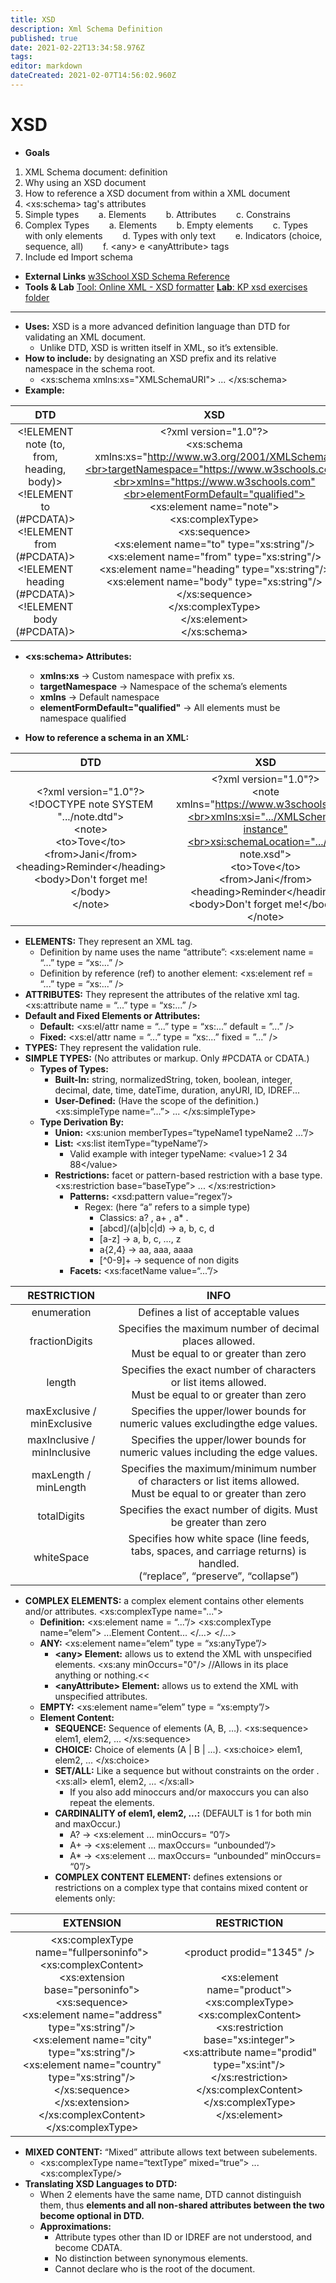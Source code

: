 ```yaml
---
title: XSD
description: Xml Schema Definition
published: true
date: 2021-02-22T13:34:58.976Z
tags: 
editor: markdown
dateCreated: 2021-02-07T14:56:02.960Z
---
```


# XSD

- **Goals**
1. XML Schema document: definition
2. Why using an XSD document
3. How to reference a XSD document from within a XML document
4. &lt;xs:schema> tag's attributes
5. Simple types 
<span>&nbsp;&nbsp;&nbsp;&nbsp;&nbsp;&nbsp;</span> a. Elements
<span>&nbsp;&nbsp;&nbsp;&nbsp;&nbsp;&nbsp;</span> b. Attributes
<span>&nbsp;&nbsp;&nbsp;&nbsp;&nbsp;&nbsp;</span> c. Constrains
6. Complex Types 
<span>&nbsp;&nbsp;&nbsp;&nbsp;&nbsp;&nbsp;</span> a. Elements
<span>&nbsp;&nbsp;&nbsp;&nbsp;&nbsp;&nbsp;</span> b. Empty elements
<span>&nbsp;&nbsp;&nbsp;&nbsp;&nbsp;&nbsp;</span> c. Types with only elements 
<span>&nbsp;&nbsp;&nbsp;&nbsp;&nbsp;&nbsp;</span> d. Types with only text
<span>&nbsp;&nbsp;&nbsp;&nbsp;&nbsp;&nbsp;</span> e. Indicators (choice, sequence, all)
<span>&nbsp;&nbsp;&nbsp;&nbsp;&nbsp;&nbsp;</span> f. &lt;any> e &lt;anyAttribute> tags 
7. Include ed Import schema

- **External Links**
[w3School XSD Schema Reference](https://www.w3schools.com/xml/schema_intro.asp)
- **Tools & Lab**
[Tool: Online XML - XSD formatter](http://www.freeformatter.com/)
[**Lab**: KP xsd exercises folder](https://drive.google.com/open?id=0BydghG4Au4HfaEJXMktIQW5ROFE)

---
- **Uses:** XSD is a more advanced definition language than DTD for validating an XML document.
	- Unlike DTD, XSD is written itself in XML, so it’s extensible.
- **How to include:** by designating an XSD prefix and its relative namespace in the schema root.
	- <xs:schema xmlns:xs="XMLSchemaURI"> ... </xs:schema>
- **Example:**

|                                                                               DTD                                                                              	|                                                                                                                                                                                                                                                                                      XSD                                                                                                                                                                                                                                                                                      	|
|:--------------------------------------------------------------------------------------------------------------------------------------------------------------:	|:-----------------------------------------------------------------------------------------------------------------------------------------------------------------------------------------------------------------------------------------------------------------------------------------------------------------------------------------------------------------------------------------------------------------------------------------------------------------------------------------------------------------------------------------------------------------------------:	|
| \<!ELEMENT note (to, from, heading, body)><br>\<!ELEMENT to (#PCDATA)><br>\<!ELEMENT from (#PCDATA)><br>\<!ELEMENT heading (#PCDATA)><br>\<!ELEMENT body (#PCDATA)> 	| \<?xml version="1.0"?><br>\<xs:schema xmlns:xs="http://www.w3.org/2001/XMLSchema"<br>targetNamespace="https://www.w3schools.com"<br>xmlns="https://www.w3schools.com"<br>elementFormDefault="qualified"> <br>\<xs:element name="note"><br>  \<xs:complexType><br>    \<xs:sequence><br>      \<xs:element name="to" type="xs:string"/><br>      \<xs:element name="from" type="xs:string"/><br>      \<xs:element name="heading" type="xs:string"/><br>      \<xs:element name="body" type="xs:string"/><br>    </xs:sequence><br>  </xs:complexType><br></xs:element><br></xs:schema> 	|

- **\<xs:schema> Attributes:**	
	- **xmlns:xs**					→ Custom namespace with prefix xs.
	- **targetNamespace**				→ Namespace of the schema’s elements 
	- **xmlns**						→ Default namespace
	- **elementFormDefault="qualified"**		→ All elements must be namespace qualified

- **How to reference a schema in an XML:**

|                                                                                                DTD                                                                                                	|                                                                                                                                    XSD                                                                                                                                    	|
|:-------------------------------------------------------------------------------------------------------------------------------------------------------------------------------------------------:	|:-------------------------------------------------------------------------------------------------------------------------------------------------------------------------------------------------------------------------------------------------------------------------:	|
| \<?xml version="1.0"?><br>\<!DOCTYPE note SYSTEM ".../note.dtd"><br>\<note><br>  \<to>Tove\</to><br>  \<from>Jani\</from><br>  \<heading>Reminder\</heading><br>  \<body>Don't forget me!\</body><br>\</note> 	| \<?xml version="1.0"?><br>\<note xmlns="https://www.w3schools.com"<br>xmlns:xsi=".../XMLSchema-instance"<br>xsi:schemaLocation=".../xml note.xsd"><br>  \<to>Tove\</to><br>  \<from>Jani\</from><br>  \<heading>Reminder\</heading><br>  \<body>Don't forget me!\</body><br>\</note> 	|

- **ELEMENTS:** They represent an XML tag.
	- Definition by name uses the name “attribute”:
		\<xs:element name = “...” type = “xs:...” />
	- Definition by reference (ref) to another element:
		\<xs:element ref = “...” type = “xs:...” />
- **ATTRIBUTES:** They represent the attributes of the relative xml tag.
									\<xs:attribute name = “...” type = “xs:...” />
- **Default and Fixed Elements or Attributes:**
	- **Default:**	\<xs:el/attr name = “...” type = “xs:...” default = ”...” />
	- **Fixed:**		\<xs:el/attr name = “...” type = “xs:...” fixed = ”...” />
- **TYPES:** They represent the validation rule.
- **SIMPLE TYPES:** (No attributes or markup. Only #PCDATA or CDATA.)
	- **Types of Types:**
		- **Built-In:** string, normalizedString, token, boolean, integer, decimal, date, time, dateTime, duration, anyURI, ID, IDREF...
		- **User-Defined:** (Have the scope of the definition.)
			\<xs:simpleType name=“...”> ... </xs:simpleType>
	- **Type Derivation By:**
		- **Union:** \<xs:union memberTypes=“typeName1 typeName2 ...”/>
		- **List:** \<xs:list itemType=“typeName”/>
			- Valid example with integer typeName: \<value>1 2 34 88\</value>
 		- **Restrictions:** facet or pattern-based restriction with a base type.
												\<xs:restriction base=“baseType”> ... </xs:restriction>
			- **Patterns:** \<xsd:pattern value=“regex”/>
				- Regex: (here “a” refers to a simple type)
					- Classics: a? , a+ , a* .
					- \[abcd]/(a|b|c|d)	→ 	a, b, c, d
					- \[a-z]			→ 	a, b, c, …, z
					- a{2,4}		→ 	aa, aaa, aaaa
					- \[^0-9]+		→ 	sequence of non digits
			- **Facets:** \<xs:facetName value=“...”/>
      
|         RESTRICTION         	|                                                            INFO                                                            	|
|:---------------------------:	|:--------------------------------------------------------------------------------------------------------------------------:	|
| enumeration                 	| Defines a list of acceptable values                                                                                        	|
| fractionDigits              	| Specifies the maximum number of decimal places allowed. <br>Must be equal to or greater than zero                              	|
| length                      	| Specifies the exact number of characters or list items allowed. <br>Must be equal to or greater than zero                      	|
| maxExclusive / minExclusive 	| Specifies the upper/lower bounds for numeric values excludingthe edge values.                                              	|
| maxInclusive / minInclusive 	| Specifies the upper/lower bounds for numeric values including the edge values.                                             	|
| maxLength / minLength       	| Specifies the maximum/minimum number of characters or list items allowed. <br>Must be equal to or greater than zero            	|
| totalDigits                 	| Specifies the exact number of digits. Must be greater than zero                                                            	|
| whiteSpace                  	| Specifies how white space (line feeds, tabs, spaces, and carriage returns) is handled. <br>(“replace”, “preserve”, “collapse”) 	|

- **COMPLEX ELEMENTS:** a complex element contains other elements and/or attributes.
												\<xs:complexType name="...">
	- **Definition:** \<xs:element name = “...”/>
										\<xs:complexType name=“elem”> ...Element Content... </…> </…>
	- **ANY:**	<xs:element name=“elem” type = “xs:anyType”/>
		- **\<any> Element:** allows us to extend the XML with unspecified elements.
													\<xs:any minOccurs="0"/> //Allows in its place anything or nothing.<<
		- **\<anyAttribute> Element:** allows us to extend the XML with unspecified attributes.
	- **EMPTY:** \<xs:element name=“elem” type = “xs:empty”/>
	- **Element Content:**
		- **SEQUENCE:** Sequence of elements (A, B, …).
									\<xs:sequence> elem1, elem2, ... </xs:sequence>
		- **CHOICE:** Choice of elements (A | B | ...).
									\<xs:choice> elem1, elem2, ... </xs:choice>
		- **SET/ALL:** Like a sequence but without constraints on the order .
									\<xs:all> elem1, elem2, ... </xs:all> 
			- If you also add minoccurs and/or maxoccurs you can also repeat the elements.
		- **CARDINALITY of elem1, elem2, ...:**  (DEFAULT is 1 for both min and maxOccur.)
			- A? → \<xs:element ... minOccurs= “0”/>
			- A+ → \<xs:element ... maxOccurs= “unbounded”/>
			- A* → \<xs:element ... maxOccurs= “unbounded” minOccurs= “0”/>
		- **COMPLEX CONTENT ELEMENT:** defines extensions or restrictions on a complex type that contains mixed content or elements only:

|                                                                                                                                                                                             EXTENSION                                                                                                                                                                                             	|                                                                                                                                                RESTRICTION                                                                                                                                                	|
|:-------------------------------------------------------------------------------------------------------------------------------------------------------------------------------------------------------------------------------------------------------------------------------------------------------------------------------------------------------------------------------------------------:	|:---------------------------------------------------------------------------------------------------------------------------------------------------------------------------------------------------------------------------------------------------------------------------------------------------------:	|
| \<xs:complexType name="fullpersoninfo"><br>  \<xs:complexContent><br>    \<xs:extension base="personinfo"><br>      \<xs:sequence><br>       \<xs:element name="address" type="xs:string"/><br>       \<xs:element name="city" type="xs:string"/><br>       \<xs:element name="country" type="xs:string"/><br>      </xs:sequence><br>    </xs:extension><br>  </xs:complexContent><br></xs:complexType> 	| \<product prodid="1345" /><br><br>\<xs:element name="product"><br>  \<xs:complexType><br>   \<xs:complexContent><br>     \<xs:restriction base="xs:integer"><br>      \<xs:attribute name="prodid" type="xs:int"/><br>     </xs:restriction><br>   </xs:complexContent><br>  </xs:complexType><br></xs:element> 	|

- **MIXED CONTENT:** “Mixed” attribute allows text between subelements.
	- \<xs:complexType name=“textType” mixed=“true”> ... \<xs:complexType/>
- **Translating XSD Languages to DTD:**
	- When 2 elements have the same name, DTD cannot distinguish them, thus **elements  and all non-shared attributes between the two become optional in DTD.**
	- **Approximations:**
		- Attribute types other than ID or IDREF are not understood, and become CDATA.
		- No distinction between synonymous elements.
		- Cannot declare who is the root of the document.